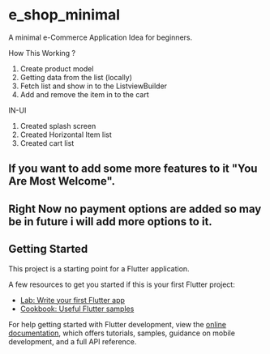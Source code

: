 # e_shop_minimal

A minimal e-Commerce Application Idea for beginners.

How This Working ?

1. Create product model
2. Getting data from the list (locally)
3. Fetch list and show in to the ListviewBuilder
4. Add and remove the item in to the cart

IN-UI

1. Created splash screen
2. Created Horizontal Item list
3. Created cart list

## If you want to add some more features to it "You Are Most Welcome".

## Right Now no payment options are added so may be in future i will add more options to it.

## Getting Started

This project is a starting point for a Flutter application.

A few resources to get you started if this is your first Flutter project:

- [Lab: Write your first Flutter app](https://docs.flutter.dev/get-started/codelab)
- [Cookbook: Useful Flutter samples](https://docs.flutter.dev/cookbook)

For help getting started with Flutter development, view the
[online documentation](https://docs.flutter.dev/), which offers tutorials,
samples, guidance on mobile development, and a full API reference.
